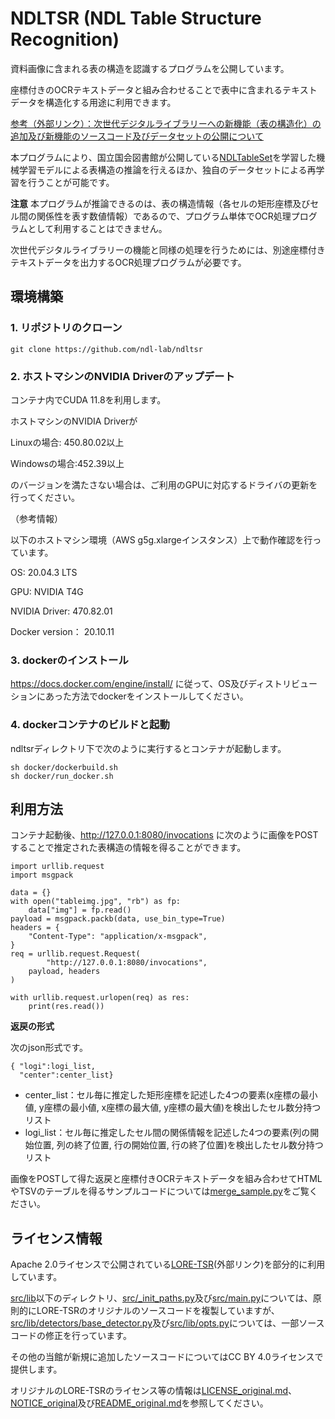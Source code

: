 # NDLTSR (NDL Table Structure Recognition)

資料画像に含まれる表の構造を認識するプログラムを公開しています。

座標付きのOCRテキストデータと組み合わせることで表中に含まれるテキストデータを構造化する用途に利用できます。

[参考（外部リンク）：次世代デジタルライブラリーへの新機能（表の構造化）の追加及び新機能のソースコード及びデータセットの公開について](https://lab.ndl.go.jp/news/2023/2023-12-05)

本プログラムにより、国立国会図書館が公開している[NDLTableSet](https://github.com/ndl-lab/ndltableset)を学習した機械学習モデルによる表構造の推論を行えるほか、独自のデータセットによる再学習を行うことが可能です。

**注意**
本プログラムが推論できるのは、表の構造情報（各セルの矩形座標及びセル間の関係性を表す数値情報）であるので、プログラム単体でOCR処理プログラムとして利用することはできません。

次世代デジタルライブラリーの機能と同様の処理を行うためには、別途座標付きテキストデータを出力するOCR処理プログラムが必要です。

## 環境構築

### 1. リポジトリのクローン
```
git clone https://github.com/ndl-lab/ndltsr
```
### 2. ホストマシンのNVIDIA Driverのアップデート
コンテナ内でCUDA 11.8を利用します。

ホストマシンのNVIDIA Driverが

Linuxの場合: 450.80.02以上 

Windowsの場合:452.39以上

のバージョンを満たさない場合は、ご利用のGPUに対応するドライバの更新を行ってください。

（参考情報）

以下のホストマシン環境（AWS g5g.xlargeインスタンス）上で動作確認を行っています。

OS: 20.04.3 LTS

GPU: NVIDIA T4G

NVIDIA Driver: 470.82.01

Docker version： 20.10.11

### 3. dockerのインストール
https://docs.docker.com/engine/install/
に従って、OS及びディストリビューションにあった方法でdockerをインストールしてください。

### 4. dockerコンテナのビルドと起動
ndltsrディレクトリ下で次のように実行するとコンテナが起動します。
```
sh docker/dockerbuild.sh
sh docker/run_docker.sh
```

## 利用方法
コンテナ起動後、http://127.0.0.1:8080/invocations
に次のように画像をPOSTすることで推定された表構造の情報を得ることができます。
```
import urllib.request
import msgpack

data = {}
with open("tableimg.jpg", "rb") as fp:
    data["img"] = fp.read()
payload = msgpack.packb(data, use_bin_type=True)
headers = {
    "Content-Type": "application/x-msgpack",
}
req = urllib.request.Request(
        "http://127.0.0.1:8080/invocations",
    payload, headers
)

with urllib.request.urlopen(req) as res:
    print(res.read())
```
**返戻の形式**

次のjson形式です。
```
{ "logi":logi_list,
  "center":center_list}
```
* center_list：セル毎に推定した矩形座標を記述した4つの要素(x座標の最小値, y座標の最小値, x座標の最大値, y座標の最大値)を検出したセル数分持つリスト
* logi_list：セル毎に推定したセル間の関係情報を記述した4つの要素(列の開始位置, 列の終了位置, 行の開始位置, 行の終了位置)を検出したセル数分持つリスト

画像をPOSTして得た返戻と座標付きOCRテキストデータを組み合わせてHTMLやTSVのテーブルを得るサンプルコードについては[merge_sample.py](merge_sample.py)をご覧ください。

## ライセンス情報

Apache 2.0ライセンスで公開されている[LORE-TSR](https://github.com/AlibabaResearch/AdvancedLiterateMachinery/tree/main/DocumentUnderstanding/LORE-TSR)(外部リンク)を部分的に利用しています。

[src/lib](src/lib)以下のディレクトリ、[src/_init_paths.py](src/_init_paths.py)及び[src/main.py](src/main.py)については、原則的にLORE-TSRのオリジナルのソースコードを複製していますが、
[src/lib/detectors/base_detector.py](src/lib/detectors/base_detector.py)及び[src/lib/opts.py](src/lib/opts.py)については、一部ソースコードの修正を行っています。

その他の当館が新規に追加したソースコードについてはCC BY 4.0ライセンスで提供します。

オリジナルのLORE-TSRのライセンス等の情報は[LICENSE_original.md](LICENSE_original.md)、[NOTICE_original](NOTICE_original)及び[README_original.md](README_original.md)を参照してください。
